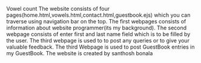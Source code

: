 Vowel count
The website consists of four pages(home.html,vowels.html,contact.html,guestbook.ejs) which you can traverse using navigation bar on the top.
The first webpages consists of information about website programmer(its my background).
The second webpage consists of enter first and last name field which is to be filled by the user.
The third webpage is used to to post any queries or to give your valuable feedback. 
The third Webpage is used to post GuestBook entries in my GuestBook.
The website is created by santhosh bonala
